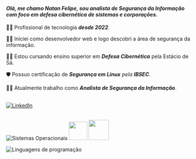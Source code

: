 #### _Olá, me chamo Natan Felipe, sou analista de Segurança da Informação com foco em defesa cibernética de sistemas e corporações_.

🧑‍💼 Profissional de tecnologia _**desde 2022**_.
 
👨‍💻 Iniciei como desenvolvedor web e logo descobri a área de segurança da informação.
 
🧑‍🎓 Estou cursando ensino superior em _**Defesa Cibernética**_ pela Estácio de Sá.
 
🛡️ Possuo certificação de _**Segurança em Linux** pela **IBSEC**_.
 
🕵️‍♂️ Atualmente trabalho como _**Analista de Segurança da Informação**_.

<br/>

<a href="https://www.linkedin.com/in/natan-oliveira-71023822b/" target="_blank">
  <img src="https://img.shields.io/badge/Você também pode se conectar comigo no-LinkedIn-blue?style=for-the-badge" alt="LinkedIn" />
</a>

<br/>
<br/>

<!-- <img src="https://tryhackme-badges.s3.amazonaws.com/NN4TT4NN.png" height="42px" /> --> 
<img src="https://skillicons.dev/icons?i=windows,debian,kali,ubuntu,redhat&perline=10" alt="Sistemas Operacionais" /> <img src="https://tryhackme.com/img/badges/owasptop10.svg" height="50px" /> <img src="https://tryhackme.com/img/badges/mrrobot.svg" height="55px" />

<img src="https://skillicons.dev/icons?i=c,cpp,java,python,javascript,powershell,bash&perline=10" alt="Linguagens de programação" /> 
<!--
![Top Langs](https://github-readme-stats.vercel.app/api/top-langs/?username=natanzeraa&java,html&size_weight=0.5&count_weight=0.5&theme=dracula&custom_title=Línguas%20Mais%20Usadas%20por%20Natan) 
